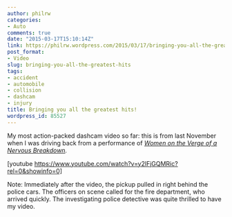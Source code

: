 ```yaml
---
author: philrw
categories:
- Auto
comments: true
date: "2015-03-17T15:10:14Z"
link: https://philrw.wordpress.com/2015/03/17/bringing-you-all-the-greatest-hits/
post_format:
- Video
slug: bringing-you-all-the-greatest-hits
tags:
- accident
- automobile
- collision
- dashcam
- injury
title: Bringing you all the greatest hits!
wordpress_id: 85527
---
```


My most action-packed dashcam video so far: this is from last November when I was driving back from a performance of _[Women on the Verge of a Nervous Breakdown](http://equinoxtheatredenver.dreamhosters.com/women-on-the-verge-of-a-nervous-breakdown-the-musical/)._

[youtube https://www.youtube.com/watch?v=y2lFjGQMRic?rel=0&showinfo=0]<!--more-->

Note: Immediately after the video, the pickup pulled in right behind the police cars. The officers on scene called for the fire department, who arrived quickly. The investigating police detective was quite thrilled to have my video.
